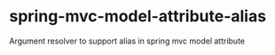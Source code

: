 # spring-mvc-model-attribute-alias
Argument resolver to support alias in spring mvc model attribute
